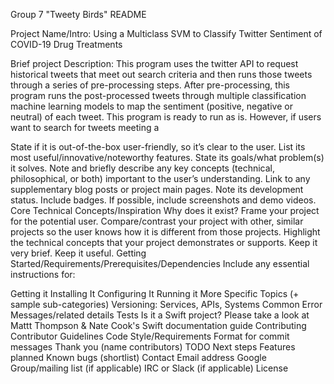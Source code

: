 Group 7 "Tweety Birds" README 


Project Name/Intro: Using a Multiclass SVM to Classify Twitter Sentiment of COVID-19 Drug Treatments

Brief project Description: This program uses the twitter API to request historical tweets that meet out search criteria and then runs those tweets through a series of pre-processing steps. After pre-processing, this program runs the post-processed tweets through multiple classification machine learning models to map the sentiment (positive, negative or neutral) of each tweet. This program is ready to run as is. However, if users want to search for tweets meeting a 

State if it is out-of-the-box user-friendly, so it’s clear to the user.
List its most useful/innovative/noteworthy features.
State its goals/what problem(s) it solves.
Note and briefly describe any key concepts (technical, philosophical, or both) important to the user’s understanding.
Link to any supplementary blog posts or project main pages.
Note its development status.
Include badges.
If possible, include screenshots and demo videos.
Core Technical Concepts/Inspiration
Why does it exist?
Frame your project for the potential user.
Compare/contrast your project with other, similar projects so the user knows how it is different from those projects.
Highlight the technical concepts that your project demonstrates or supports. Keep it very brief.
Keep it useful.
Getting Started/Requirements/Prerequisites/Dependencies
Include any essential instructions for:

Getting it
Installing It
Configuring It
Running it
More Specific Topics (+ sample sub-categories)
Versioning: Services, APIs, Systems
Common Error Messages/related details
Tests
Is it a Swift project? Please take a look at Mattt Thompson & Nate Cook's Swift documentation guide
Contributing
Contributor Guidelines
Code Style/Requirements
Format for commit messages
Thank you (name contributors)
TODO
Next steps
Features planned
Known bugs (shortlist)
Contact
Email address
Google Group/mailing list (if applicable)
IRC or Slack (if applicable)
License